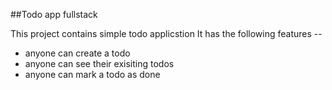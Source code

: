 ##Todo app fullstack

This project contains simple todo applicstion
It has the following features --

- anyone can create a todo
- anyone can see their exisiting todos
- anyone can mark a todo as done

